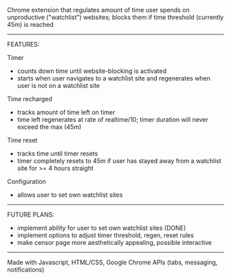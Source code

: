 
Chrome extension that regulates amount of time user spends on unproductive ("watchlist") websites; blocks them if time threshold (currently 45m) is reached 

---------------------------------------------------------------------------------------------------
FEATURES:

Timer
- counts down time until website-blocking is activated
- starts when user navigates to a watchlist site and regenerates when user is not on a watchlist site

Time recharged
- tracks amount of time left on timer
- time left regenerates at rate of realtime/10; timer duration will never exceed the max (45m)

Time reset
- tracks time until timer resets
- timer completely resets to 45m if user has stayed away from a watchlist site for >= 4 hours straight

Configuration
- allows user to set own watchlist sites

----------------------------------------------------------------------------------------------------
FUTURE PLANS:
- implement ability for user to set own watchlist sites (DONE)
- implement options to adjust timer threshold, regen, reset rules
- make censor page more aesthetically appealing, possible interactive

----------------------------------------------------------------------------------------------------
Made with Javascript, HTML/CSS, Google Chrome APIs (tabs, messaging, notifications)
